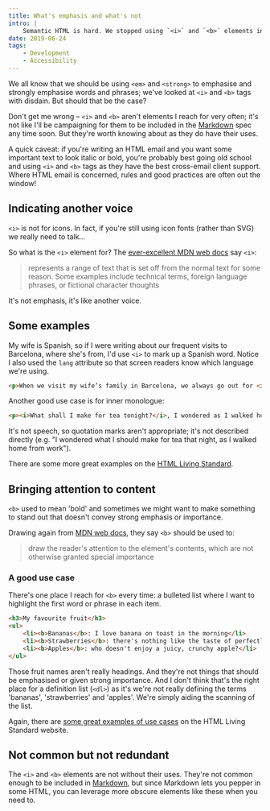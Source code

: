 ```yaml
---
title: What's emphasis and what's not
intro: |
    Semantic HTML is hard. We stopped using `<i>` and `<b>` elements in favour of `<em>` and `<strong>`, but are `<i>` and `<b>` still useful?
date: 2019-06-24
tags:
    - Development
    - Accessibility
---
```


We all know that we should be using `<em>` and `<strong>` to emphasise and strongly emphasise words and phrases; we've looked at `<i>` and `<b>` tags with disdain. But should that be the case?

Don't get me wrong – `<i>` and `<b>` aren't elements I reach for very often; it's not like I'll be campaigning for them to be included in the [Markdown](/resources/markdown-cheatsheet)  spec any time soon. But they're worth knowing about as they do have their uses.

A quick caveat: if you're writing an HTML email and you want some important text to look italic or bold, you're probably best going old school and using `<i>` and `<b>` tags as they have the best cross-email client support. Where HTML email is concerned, rules and good practices are often out the window!


## Indicating another voice

`<i>` is not for icons. In fact, if you're still using icon fonts (rather than SVG) we really need to talk…

So what is the `<i>` element for? The [ever-excellent MDN web docs](https://developer.mozilla.org/en-US/docs/Web/HTML/Element/b) say `<i>`:

> represents a range of text that is set off from the normal text for some reason. Some examples include technical terms, foreign language phrases, or fictional character thoughts

It's not emphasis, it's like another voice.

## Some examples

My wife is Spanish, so if I were writing about our frequent visits to Barcelona, where she's from, I'd use `<i>` to mark up a Spanish word. Notice I also used the `lang` attribute so that screen readers know which language we're using.

```html
<p>When we visit my wife’s family in Barcelona, we always go out for <i lang="es">tapas</i> and a few drinks.</p>
```

Another good use case is for inner monologue:

```html
<p><i>What shall I make for tea tonight?</i>, I wondered as I walked home from work.</p>
```

It's not speech, so quotation marks aren't appropriate; it's not described directly (e.g. "I wondered what I should make for tea that night, as I walked home from work").

There are some more great examples on the [HTML Living Standard](https://html.spec.whatwg.org/multipage/text-level-semantics.html#the-i-element).


## Bringing attention to content

`<b>` used to mean 'bold' and sometimes we might want to make something to stand out that doesn't convey strong emphasis or importance.

Drawing again from [MDN web docs](https://developer.mozilla.org/en-US/docs/Web/HTML/Element/b), they say `<b>` should be used to:

> draw the reader's attention to the element's contents, which are not otherwise granted special importance

### A good use case

There's one place I reach for `<b>` every time: a bulleted list where I want to highlight the first word or phrase in each item.

```html
<h3>My favourite fruit</h3>
<ul>
    <li><b>Bananas</b>: I love banana on toast in the morning</li>
    <li><b>Strawberries</b>: there's nothing like the taste of perfectly ripe strawberries</li>
    <li><b>Apples</b>: who doesn't enjoy a juicy, crunchy apple?</li>
</ul>
```

Those fruit names aren't really headings. And they're not things that should be emphasised or given strong importance. And I don't think that's the right place for a definition list (`<dl>`) as it's we're not really defining the terms 'bananas', 'strawberries' and 'apples'. We're simply aiding the scanning of the list.

Again, there are [some great examples of use cases](https://html.spec.whatwg.org/multipage/text-level-semantics.html#the-b-element) on the HTML Living Standard website.


## Not common but not redundant

The `<i>` and `<b>` elements are not without their uses. They're not common enough to be included in [Markdown](/resources/markdown-cheatsheet), but since Markdown lets you pepper in some HTML, you can leverage more obscure elements like these when you need to.
